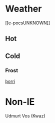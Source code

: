 
# Weather
[[e-pocsUNKNOWN]]
## Hot
## Cold
### Frost
[þorri](þorri.md)



# Non-IE
Udmurt Vos (Kwaz)